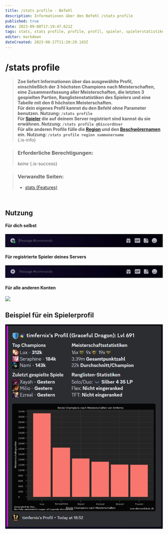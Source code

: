 ```yaml
---
title: /stats profile - Befehl
description: Informationen über den Befehl /stats profile
published: true
date: 2023-09-08T17:19:47.621Z
tags: stats, stats profile, profile, profil, spieler, spielerstatistiken
editor: markdown
dateCreated: 2023-08-17T11:20:29.143Z
---
```


# /stats profile

>**Zoe liefert Informationen über das ausgewählte Profil, einschließlich der 3 höchsten Champions nach Meisterschaften, eine Zusammenfassung aller Meisterschaften, die letzten 3 gespielten Partien, Ranglistenstatistiken des Spielers und eine Tabelle mit den 6 höchsten Meisterschaften.** <br>
**Für dein eigenes Profil kannst du den Befehl ohne Parameter benutzen.
**Nutzung: `/stats profile` <br>
>**Für [Spieler](/en/terms/player) die auf deinem Server registriert sind kannst du sie erwähnen.**
Nutzung: `/stats profile @DiscordUser`** <br>
Für alle anderen Profile fülle die [Region](/en/terms/region) und den [Beschwörernamen](/en/terms/summonername) ein.**
>**Nutzung: `/stats profile region summonername`** <br>
>{.is-info}

>### Erforderliche Berechtigungen:
> *keine*
>{.is-success}

>### Verwandte Seiten:
>-   [stats (Features)](https://wiki.zoe-discord-bot.ch/en/commands/stats)

<br>

## Nutzung
#### Für dich selbst
![](/en_/en_stats_profile_self.gif)

#### Für registrierte Spieler deines Servers
![](/en_/en_stats_profile_user.gif)

#### Für alle anderen Konten
![](/en_/en_stats_profile_account.gif)
<br>

## Beispiel für ein Spielerprofil

![](/de_/de_stats_profile.png)